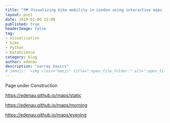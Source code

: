 ```yaml
---
title: "️🗺️ Visualizing bike mobility in London using interactive maps for absolute beginners"
layout: post
date: 2019-01-06 15:00
published: true
headerImage: false
tag:
- visualization
- bike
- Python
- DataScience
category: blog
author: edenau
description: "xarray basics"
# jemoji: '<img class="emoji" title=":open_file_folder:" alt=":open_file_folder:" src="https://assets.github.com/images/icons/emoji/unicode/1f5c2.png" height="20" width="20" align="absmiddle">'
---
```


Page under Construction

https://edenau.github.io/maps/static

https://edenau.github.io/maps/morning

https://edenau.github.io/maps/evening
